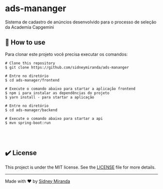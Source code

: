 # ads-mananger
Sistema de cadastro de anúncios desenvolvido para o processo de seleção da Academia Capgemini

## :pencil: How to use
Para clonar este projeto você precisa executar os comandos:

```
# Clone this repository
$ git clone https://github.com/sidneymiranda/ads-mananger

# Entre no diretório
$ cd ads-manager/frontend

# Execute o comando abaixo para startar a aplicação frontend
$ npm i para instalar as dependências do projeto
$ yarn install - para startar a aplicação

# Entre no diretório
$ cd ads-manager/backend

# Execute o comando abaixo para startar a api
$ mvn spring-boot:run

```

<br />

<br />

## :heavy_check_mark: License 

This project is under the MIT license. See the [LICENSE](https://github.com/sidneymiranda/project-proffy/blob/master/LICENSE.txt) file for more details.

---
Made with :heart: by [Sidney Miranda](https://www.linkedin.com/in/sidney-miranda/)

